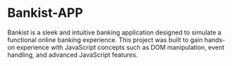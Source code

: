 # Bankist-APP
Bankist is a sleek and intuitive banking application designed to simulate a functional online banking experience. This project was built to gain hands-on experience with JavaScript concepts such as DOM manipulation, event handling, and advanced JavaScript features.
